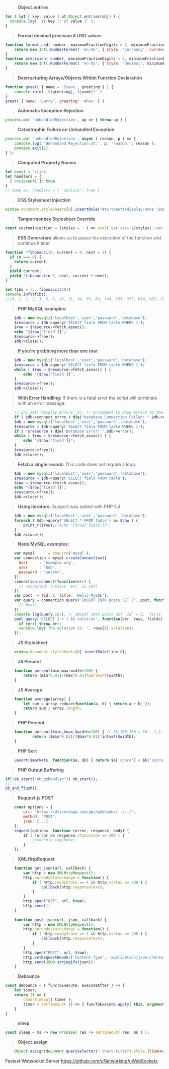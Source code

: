 > **Object.entries**
```js
for ( let [ key, value ] of Object.entries(obj) ) {
  console.log( `${ key }: ${ value }` );
}
```

> **Format decimal precision & USD values**
```js
function format_usd( number, maximumFractionDigits = 2, minimumFractionDigits = 0 ) {
    return new Intl.NumberFormat( 'en-US', { style: 'currency', currency: 'USD', minimumFractionDigits, maximumFractionDigits } ).format( number );
}
function precision( number, maximumFractionDigits = 8, minimumFractionDigits = 0 ) {
    return new Intl.NumberFormat( 'en-US', { style: 'decimal', minimumFractionDigits, maximumFractionDigits } ).format( number );
}
```

> **Destructuring Arrays/Objects Within Function Declaration**
```js
function greet( { name = 'Steve', greeting } ) {
    console.info( `${greeting}, ${name}!` )
}
greet( { name: 'Larry', greeting: 'Ahoy' } )
```

> **Automatic Exception Rejection**
```js
process.on( 'unhandledRejection', up => { throw up } )
```

> **Catastrophic Failure on Unhandled Exception**
```js
process.on( 'unhandledRejection', async ( reason, p ) => {
    console.log( 'Unhandled Rejection at:', p, 'reason:', reason );
    process.exit(1);
} );
```

> **Computed Property Names**
```js
let event = 'click'
let handlers = {
  [`on${event}`]: true
}
// Same as: handlers = { 'onclick': true }
```

> **CSS Stylesheet Injection**
```js
window.document.styleSheets[0].insertRule("#tv-toasts{display:none !important}",0);
```
> **Tampermonkey Stylesheet Override**
```js
const customInjection = (styles = '') => eval(`var css='${styles}';var style = document.createElement('style');style.type = 'text/css'; if (style.styleSheet) { style.styleSheet.cssText = css; } else { style.appendChild(document.createTextNode(css)); } var headElement = document.head;headElement.appendChild(style);`);
```

> **ES6 Generators** allows us to pause the execution of the function and continue it later
```js
function *fibonacci(n, current = 0, next = 1) {
  if (n === 0) {
    return current;
  }
  yield current;
  yield *fibonacci(n-1, next, current + next);
}

let fibs = [...fibonacci(20)]
console.info(fibs);
//[0, 1, 1, 2, 3, 5, 8, 13, 21, 34, 55, 89, 144, 233, 377, 610, 987, 1597, 2584, 4181]
```

> **PHP MySQL examples:**
```php
    $db = new mysqli('localhost','user','password','database');
    $resource = $db->query('SELECT field FROM table WHERE 1');
    $row = $resource->fetch_assoc();
    echo "{$row['field']}";
    $resource->free();
    $db->close();
```
> **If you're grabbing more than one row:**
```php
    $db = new mysqli('localhost','user','password','database');
    $resource = $db->query('SELECT field FROM table WHERE 1');
    while ( $row = $resource->fetch_assoc() ) {
        echo "{$row['field']}";
    }
    $resource->free();
    $db->close();
```
> **With Error Handling:** If there is a fatal error the script will terminate with an error message.
```php
    // ini_set('display_errors',1); // Uncomment to show errors to the end user.
    if ( $db->connect_errno ) die("Database Connection Failed: ".$db->connect_error);
    $db = new mysqli('localhost','user','password','database');
    $resource = $db->query('SELECT field FROM table WHERE 1');
    if ( !$resource ) die('Database Error: '.$db->error);
    while ( $row = $resource->fetch_assoc() ) {
        echo "{$row['field']}";
    }
    $resource->free();
    $db->close();
```
> **Fetch a single record:** This code does not require a loop.
```php
    $db = new mysqli('localhost','user','password','database');
    $resource = $db->query('SELECT field FROM table');
    $row = $resource->fetch_assoc();
    echo "{$row['field']}";
    $resource->free();
    $db->close();
```
> **Using iterators:** Support was added with PHP 5.4
```php
    $db = new mysqli('localhost','user','password','database');
    foreach ( $db->query('SELECT * FROM table') as $row ) {
        print_r($row);//echo "{$row['field']}";
    }
    $db->close();
```


> **Node MySQL examples:**
```js
    var mysql      = require('mysql');
    var connection = mysql.createConnection({
      host     : 'example.org',
      user     : 'bob',
      password : 'secret',
    });
    connection.connect(function(err) {
      // connected! (unless `err` is set)
    });
    var post  = {id: 1, title: 'Hello MySQL'};
    var query = connection.query('INSERT INTO posts SET ?', post, function(err, result) {
      // Neat!
    });
    console.log(query.sql); // INSERT INTO posts SET `id` = 1, `title` = 'Hello MySQL'
    pool.query('SELECT 1 + 1 AS solution', function(err, rows, fields) {
      if (err) throw err;
      console.log('The solution is: ', rows[0].solution);
    });
```
> **JS Stylesheet**
```js
    window.document.styleSheets[0].insertRule(line,0);
```

> **JS Percent**
```js
    function percent(min,max,width=100) {
        return (min*0.01)/(max*0.01)*parseInt(width);
    }
```

> **JS Average**
```js
    function average(array) {
        let sum = array.reduce(function(a, b) { return a + b; });
        return sum / array.length;
    }
```

> **PHP Percent**
```php
    function percent($min,$max,$width=100) { // 50,100,100 = 50.  1,2,100 = 50.  1,2,10 = 5.
            return ($min*0.01)/($max*0.01)*intval($width);
    }
```

> **PHP Sort**
```php
    uasort($markets, function($a, $b) { return $a['score'] < $b['score']; });
```

> **PHP Output Buffering**
```php
if(!ob_start("ob_gzhandler")) ob_start();
//...
ob_end_flush();
```

> **Request.js POST**
```js
	const options = {
		uri: 'https://discordapp.com/api/webhooks/../../',
		method: 'POST',
		json: {...}
	};
	request(options, function (error, response, body) {
		if ( !error && response.statusCode == 200 ) {
		    //console.log(body)
		}
	});
```

> **XMLHttpRequest**
```js
    function get_json(url, callback) {
        var http = new XMLHttpRequest();
        http.onreadystatechange = function() {
            if ( http.readyState == 4 && http.status == 200 ) {
                callback(http.responseText);
            }
        }
        http.open("GET", url, true);
        http.send();
    }
    
    function post_json(url, json, callback) {
        var http = new XMLHttpRequest();
        http.onreadystatechange = function() {
            if ( http.readyState == 4 && http.status == 200 ) {
                callback(http.responseText);
            }
        }
        http.open("POST", url, true);
        http.setRequestHeader('Content-Type', 'application/json;charset=UTF-8');
        http.send(JSON.stringify(json));
    }
```

> **Debounce**
```js
const debounce = ( funcToExecute, executeAfter ) => {
    let timer;
    return () => {
        clearTimeout( timer );
        timer = setTimeout( () => { funcToExecute.apply( this, arguments ) }, executeAfter );
    }
}
```

> **sleep**
```js
const sleep = ms => new Promise( res => setTimeout( res, ms ) );
```

> **Object.assign**
```js
    Object.assign(document.querySelector(".chart-title").style,{lineHeight:"35px",fontSize:"28px",fontWeight:"bold",backgroundColor:"#444",padding:"0 4px 0 4px"});
```

Fastest Websocket Server https://github.com/uNetworking/uWebSockets
